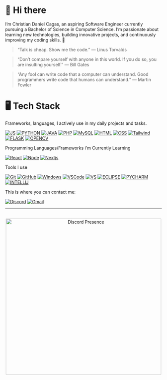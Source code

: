 # 👋 Hi there

I’m Christian Daniel Cagas, an aspiring Software Engineer currently pursuing a Bachelor of Science in Computer Science. I’m passionate about learning new technologies, building innovative projects, and continuously improving my coding skills. 🚀

> “Talk is cheap. Show me the code.” — Linus Torvalds

> “Don’t compare yourself with anyone in this world. If you do so, you are insulting yourself.” — Bill Gates

> “Any fool can write code that a computer can understand. Good programmers write code that humans can understand.” — Martin Fowler

# 🖥️ Tech Stack

Frameworks, languages, I actively use in my daily projects and tasks.

[![JS](https://img.shields.io/badge/Javascript-000.svg?&logo=javascript&style=for-the-badge)](#)
[![PYTHON](https://img.shields.io/badge/Python-000.svg?&logo=python&style=for-the-badge)](#)
[![JAVA](https://img.shields.io/badge/Java-000.svg?&logo=java&style=for-the-badge)](#)
[![PHP](https://img.shields.io/badge/Php-000.svg?&logo=Php&style=for-the-badge)](#)
[![MySQL](https://img.shields.io/badge/MySQL-000.svg?&logo=mysql&style=for-the-badge)](#)
[![HTML](https://img.shields.io/badge/Html-000.svg?&logo=html5&style=for-the-badge)](#)
[![CSS](https://img.shields.io/badge/CSS-000.svg?&logo=css&style=for-the-badge)](#)
[![Tailwind](https://img.shields.io/badge/TailwindCSS-000.svg?&logo=tailwindcss&style=for-the-badge)](#)
[![FLASK](https://img.shields.io/badge/FLASK-000.svg?&logo=flask&style=for-the-badge)](#)
[![OPENCV](https://img.shields.io/badge/OPENCV-000.svg?&logo=opencv&style=for-the-badge)](#)

Programming Languages/Frameworks i'm Currently Learning

[![React](https://img.shields.io/badge/React-000.svg?&logo=react&style=for-the-badge)](#)
[![Node](https://img.shields.io/badge/Nodejs-000.svg?&logo=node.js&style=for-the-badge)](#)
[![Nextjs](https://img.shields.io/badge/NextJS-000.svg?&logo=next.js&style=for-the-badge)](#)


Tools I use 

[![Git](https://img.shields.io/badge/Git-000.svg?&logo=git&style=for-the-badge)](#)
[![GitHub](https://img.shields.io/badge/GitHub-000.svg?&logo=github&style=for-the-badge)](#)
[![Windows](https://custom-icon-badges.demolab.com/badge/Windows-000?logo=windows11&style=for-the-badge)](#)
[![VSCode](https://custom-icon-badges.demolab.com/badge/Visual_Studio_Code-000?logo=vscode&style=for-the-badge)](#)
[![VS](https://custom-icon-badges.demolab.com/badge/Visual_Studio-000?logo=visualstudio&style=for-the-badge)](#)
[![ECLIPSE](https://img.shields.io/badge/ECLIPSE-000.svg?&logo=eclipse&style=for-the-badge)](#)
[![PYCHARM](https://img.shields.io/badge/PYCHARM-000.svg?&logo=pycharm&style=for-the-badge)](#)
[![INTELLIJ](https://img.shields.io/badge/INTELLIJ-000.svg?&logo=intellij&style=for-the-badge)](#)


This is where you can contact me: 

[![Discord](https://img.shields.io/badge/Discord-000?logo=discord&style=for-the-badge)](https://discord.com/users/708367833394053242)
[![Gmail](https://img.shields.io/badge/Email-000?logo=gmail&style=for-the-badge)](christiandanielcagas0@gmail.com)

---

<br />

<div align="center">
  <picture>
    <source media="(prefers-color-scheme: dark)" srcset="https://lanyard.cnrad.dev/api/708367833394053242?idleMessage=Code%20is%20poetry%20written%20in%20logic.&theme=dark">
    <source media="(prefers-color-scheme: light)" srcset="https://lanyard.cnrad.dev/api/708367833394053242?idleMessage=Code%20is%20poetry%20written%20in%20logic.&theme=light">
    <img alt="Discord Presence" src="https://lanyard.cnrad.dev/api/708367833394053242?idleMessage=Code%20is%20poetry%20written%20in%20logic.&theme=light" width="500">
  </picture>
</div>
